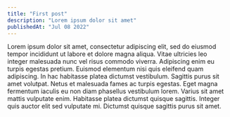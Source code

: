```yaml
---
title: "First post"
description: "Lorem ipsum dolor sit amet"
publishedAt: "Jul 08 2022"
---
```


Lorem ipsum dolor sit amet, consectetur adipiscing elit, sed do eiusmod tempor incididunt ut labore et dolore magna aliqua.
Vitae ultricies leo integer malesuada nunc vel risus commodo viverra.
Adipiscing enim eu turpis egestas pretium.
Euismod elementum nisi quis eleifend quam adipiscing.
In hac habitasse platea dictumst vestibulum.
Sagittis purus sit amet volutpat.
Netus et malesuada fames ac turpis egestas.
Eget magna fermentum iaculis eu non diam phasellus vestibulum lorem.
Varius sit amet mattis vulputate enim.
Habitasse platea dictumst quisque sagittis.
Integer quis auctor elit sed vulputate mi.
Dictumst quisque sagittis purus sit amet.

